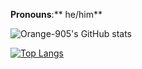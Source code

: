 **Pronouns**:** he/him**

![Orange-905's GitHub stats](https://github-readme-stats.vercel.app/api?username=Orange-905&show_icons=true&theme=tokyonight)

[![Top Langs](https://github-readme-stats.vercel.app/api/top-langs/?username=Orange-905&show_icons=true&theme=tokyonight)](https://github.com/Orange-905/github-readme-stats)
